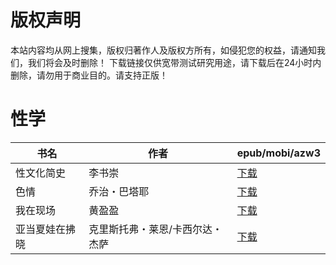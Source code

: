 # 版权声明

本站内容均从网上搜集，版权归著作人及版权方所有，如侵犯您的权益，请通知我们，我们将会及时删除！ 下载链接仅供宽带测试研究用途，请下载后在24小时内删除，请勿用于商业目的。请支持正版！

# 性学

| 书名 | 作者 | epub/mobi/azw3 |
| --- | --- | --- |
| 性文化简史 | 李书崇 | [下载](https://url89.ctfile.com/f/31084289-1357032655-45f763?p=8866) |
| 色情 | 乔治・巴塔耶 | [下载](链接未找到) |
| 我在现场 | 黄盈盈 | [下载](https://url89.ctfile.com/f/31084289-1357030039-700572?p=8866) |
| 亚当夏娃在拂晓 | 克里斯托弗・莱恩/卡西尔达・杰萨 | [下载](https://url89.ctfile.com/f/31084289-1357022974-7960c8?p=8866) |

